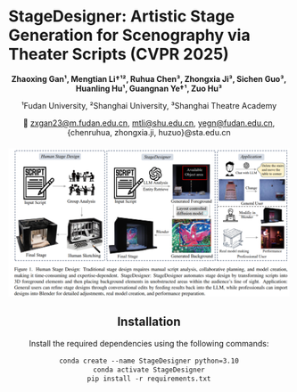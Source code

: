 # StageDesigner: Artistic Stage Generation for Scenography via Theater Scripts (CVPR 2025)

<div align = 'center'>
<b>Zhaoxing Gan¹, Mengtian Li†¹², Ruhua Chen³, Zhongxia Ji³,  
Sichen Guo³, Huanling Hu¹, Guangnan Ye†¹, Zuo Hu³</b>

¹Fudan University, ²Shanghai University, ³Shanghai Theatre Academy  

📧 zxgan23@m.fudan.edu.cn, mtli@shu.edu.cn, yegn@fudan.edu.cn, {chenruhua, zhongxia.ji, huzuo}@sta.edu.cn  
<div>


<h5 align="center">
<img src="https://github.com/deadsmither5/StageDesigner/blob/main/teaser.png" width="800px"/><br/>
</h5>

 
## Installation
Install the required dependencies using the following commands:
```
conda create --name StageDesigner python=3.10
conda activate StageDesigner
pip install -r requirements.txt
```
